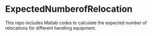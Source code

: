 # ExpectedNumberofRelocation
This repo includes Matlab codes to calculate the expected number of relocations for different handling equipment. 
